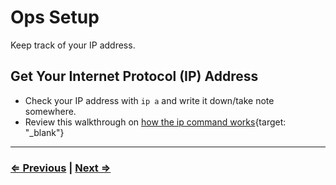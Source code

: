 # Ops Setup

Keep track of your IP address. 

## Get Your Internet Protocol (IP) Address

- Check your IP address with `ip a` and write it down/take note somewhere.
- Review this walkthrough on [how the ip command works](https://itsfoss.com/check-ip-address-ubuntu/){target: "_blank"}

---

### [⇐ Previous](./2-rdp.md) | [Next ⇒](./4-git.md)
